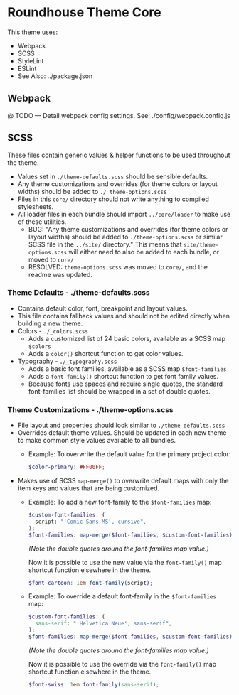 # Roundhouse Theme Core

This theme uses:
* Webpack
* SCSS
* StyleLint
* ESLint
* See Also: ../package.json

## Webpack

@ TODO — Detail webpack config settings.
See: ./config/webpack.config.js

## SCSS

These files contain generic values & helper functions to be used throughout the theme.

* Values set in `./theme-defaults.scss` should be sensible defaults.
* Any theme customizations and overrides (for theme colors or layout widths) should be added to `./_theme-options.scss`
* Files in this `core/` directory should not write anything to compiled stylesheets.
* All loader files in each bundle should import `../core/loader` to make use of these utilities.
	* BUG: "Any theme customizations and overrides (for theme colors or layout widths) should be added to `./theme-options.scss` or similar SCSS file in the `../site/` directory." This means that `site/theme-options.scss` will either need to also be added to each bundle, or moved to `core/`
	* RESOLVED: `theme-options.scss` was moved to `core/`, and the readme was updated.

### Theme Defaults - ./theme-defaults.scss
* Contains default color, font, breakpoint and layout values.
* This file contains fallback values and should not be edited directly when building a new theme.
* Colors - `./_colors.scss`
  * Adds a customized list of 24 basic colors, available as a SCSS map `$colors`
  * Adds a `color()` shortcut function to get color values.
* Typography - `./_typography.scss`
  * Adds a basic font families, available as a SCSS map `$font-families`
  * Adds a `font-family()` shortcut function to get font family values.
  * Because fonts use spaces and require single quotes, the standard font-families list should be wrapped in a set of double quotes.

### Theme Customizations - ./theme-options.scss
* File layout and properties should look similar to `./theme-defaults.scss`
* Overrides default theme values. Should be updated in each new theme to make common style values available to all bundles.
  * Example: To overwrite the default value for the primary project color:

    ````scss
    $color-primary: #FF00FF;
    ````
* Makes use of SCSS `map-merge()` to overwrite default maps with only the item keys and values that are being customized.
  * Example: To add a new font-family to the `$font-families` map:

    ````scss
    $custom-font-families: (
      script: "'Comic Sans MS', cursive",
    );
    $font-families: map-merge($font-families, $custom-font-families);
    ````
    _(Note the double quotes around the font-families map value.)_

    Now it is possible to use the new value via the `font-family()` map shortcut function elsewhere in the theme.

    ````scss
    $font-cartoon: 1em font-family(script);
    ````

  * Example: To override a default font-family in the `$font-families` map:

    ````scss
    $custom-font-families: (
      sans-serif: "'Helvetica Neue', sans-serif",
    );
    $font-families: map-merge($font-families, $custom-font-families);
    ````
    _(Note the double quotes around the font-families map value.)_

    Now it is possible to use the override via the `font-family()` map shortcut function elsewhere in the theme.

    ````scss
    $font-swiss: 1em font-family(sans-serif);
    ````
